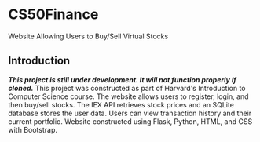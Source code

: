 # CS50Finance
Website Allowing Users to Buy/Sell Virtual Stocks
## Introduction
***This project is still under development. It will not function properly if cloned.*** This project was constructed as part of Harvard's Introduction to Computer Science course. The website allows users to register, login, and then buy/sell stocks. The IEX API retrieves stock prices and an SQLite database stores the user data. Users can view transaction history and their current portfolio. Website constructed using Flask, Python, HTML, and CSS with Bootstrap. 
